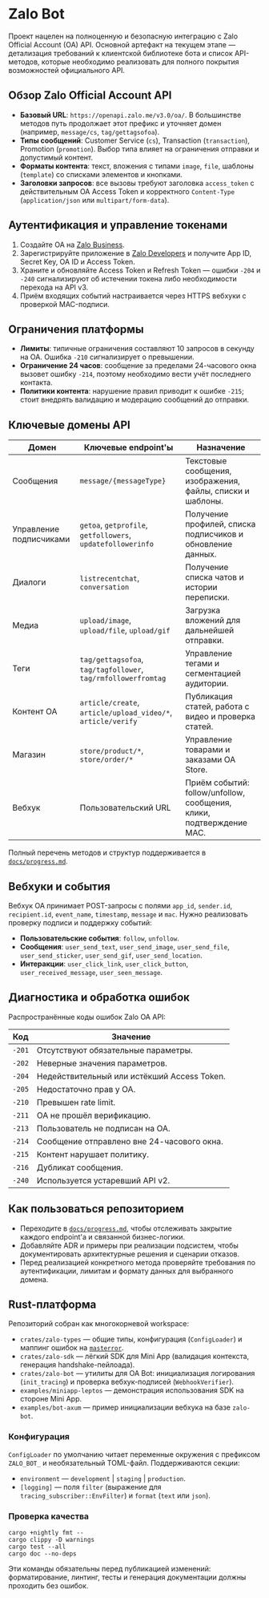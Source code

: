 # Zalo Bot

Проект нацелен на полноценную и безопасную интеграцию с Zalo Official Account (OA) API. Основной артефакт на текущем этапе — детализация требований к клиентской библиотеке бота и список API-методов, которые необходимо реализовать для полного покрытия возможностей официального API.

## Обзор Zalo Official Account API

- **Базовый URL**: `https://openapi.zalo.me/v3.0/oa/`. В большинстве методов путь продолжает этот префикс и уточняет домен (например, `message/cs`, `tag/gettagsofoa`).
- **Типы сообщений**: Customer Service (`cs`), Transaction (`transaction`), Promotion (`promotion`). Выбор типа влияет на ограничения отправки и допустимый контент.
- **Форматы контента**: текст, вложения с типами `image`, `file`, шаблоны (`template`) со списками элементов и кнопками.
- **Заголовки запросов**: все вызовы требуют заголовка `access_token` с действительным OA Access Token и корректного `Content-Type` (`application/json` или `multipart/form-data`).

## Аутентификация и управление токенами

1. Создайте OA на [Zalo Business](https://business.zalo.me/).
2. Зарегистрируйте приложение в [Zalo Developers](https://developers.zalo.me/) и получите App ID, Secret Key, OA ID и Access Token.
3. Храните и обновляйте Access Token и Refresh Token — ошибки `-204` и `-240` сигнализируют об истечении токена либо необходимости перехода на API v3.
4. Приём входящих событий настраивается через HTTPS вебхуки с проверкой MAC-подписи.

## Ограничения платформы

- **Лимиты**: типичные ограничения составляют 10 запросов в секунду на OA. Ошибка `-210` сигнализирует о превышении.
- **Ограничение 24 часов**: сообщение за пределами 24-часового окна вызовет ошибку `-214`, поэтому необходимо вести учёт последнего контакта.
- **Политики контента**: нарушение правил приводит к ошибке `-215`; стоит внедрять валидацию и модерацию сообщений до отправки.

## Ключевые домены API

| Домен | Ключевые endpoint'ы | Назначение |
| --- | --- | --- |
| Сообщения | `message/{messageType}` | Текстовые сообщения, изображения, файлы, списки и шаблоны. |
| Управление подписчиками | `getoa`, `getprofile`, `getfollowers`, `updatefollowerinfo` | Получение профилей, списка подписчиков и обновление данных. |
| Диалоги | `listrecentchat`, `conversation` | Получение списка чатов и истории переписки. |
| Медиа | `upload/image`, `upload/file`, `upload/gif` | Загрузка вложений для дальнейшей отправки. |
| Теги | `tag/gettagsofoa`, `tag/tagfollower`, `tag/rmfollowerfromtag` | Управление тегами и сегментацией аудитории. |
| Контент OA | `article/create`, `article/upload_video/*`, `article/verify` | Публикация статей, работа с видео и проверка статей. |
| Магазин | `store/product/*`, `store/order/*` | Управление товарами и заказами OA Store. |
| Вебхук | Пользовательский URL | Приём событий: follow/unfollow, сообщения, клики, подтверждение MAC. |

Полный перечень методов и структур поддерживается в [`docs/progress.md`](docs/progress.md).

## Вебхуки и события

Вебхук OA принимает POST-запросы с полями `app_id`, `sender.id`, `recipient.id`, `event_name`, `timestamp`, `message` и `mac`. Нужно реализовать проверку подписи и поддержку событий:

- **Пользовательские события**: `follow`, `unfollow`.
- **Сообщения**: `user_send_text`, `user_send_image`, `user_send_file`, `user_send_sticker`, `user_send_gif`, `user_send_location`.
- **Интеракции**: `user_click_link`, `user_click_button`, `user_received_message`, `user_seen_message`.

## Диагностика и обработка ошибок

Распространённые коды ошибок Zalo OA API:

| Код | Значение |
| --- | --- |
| `-201` | Отсутствуют обязательные параметры. |
| `-202` | Неверные значения параметров. |
| `-204` | Недействительный или истёкший Access Token. |
| `-205` | Недостаточно прав у OA. |
| `-210` | Превышен rate limit. |
| `-211` | OA не прошёл верификацию. |
| `-213` | Пользователь не подписан на OA. |
| `-214` | Сообщение отправлено вне 24-часового окна. |
| `-215` | Контент нарушает политику. |
| `-216` | Дубликат сообщения. |
| `-240` | Используется устаревший API v2. |

## Как пользоваться репозиторием

- Переходите в [`docs/progress.md`](docs/progress.md), чтобы отслеживать закрытие каждого endpoint'а и связанной бизнес-логики.
- Добавляйте ADR и примеры при реализации подсистем, чтобы документировать архитектурные решения и сценарии отказов.
- Перед реализацией конкретного метода проверяйте требования по аутентификации, лимитам и формату данных для выбранного домена.

## Rust-платформа

Репозиторий собран как многокорневой workspace:

- `crates/zalo-types` — общие типы, конфигурация (`ConfigLoader`) и маппинг ошибок на [`masterror`](https://crates.io/crates/masterror).
- `crates/zalo-sdk` — лёгкий SDK для Mini App (валидация контекста, генерация handshake-пейлоада).
- `crates/zalo-bot` — утилиты для OA Bot: инициализация логирования (`init_tracing`) и проверка вебхук-подписей (`WebhookVerifier`).
- `examples/miniapp-leptos` — демонстрация использования SDK на стороне Mini App.
- `examples/bot-axum` — пример инициализации вебхука на базе `zalo-bot`.

### Конфигурация

`ConfigLoader` по умолчанию читает переменные окружения с префиксом `ZALO_BOT_` и необязательный TOML-файл. Поддерживаются секции:

- `environment` — `development` | `staging` | `production`.
- `[logging]` — поля `filter` (выражение для `tracing_subscriber::EnvFilter`) и `format` (`text` или `json`).

### Проверка качества

```
cargo +nightly fmt --
cargo clippy -D warnings
cargo test --all
cargo doc --no-deps
```

Эти команды обязательны перед публикацией изменений: форматирование, линтинг, тесты и генерация документации должны проходить без ошибок.
